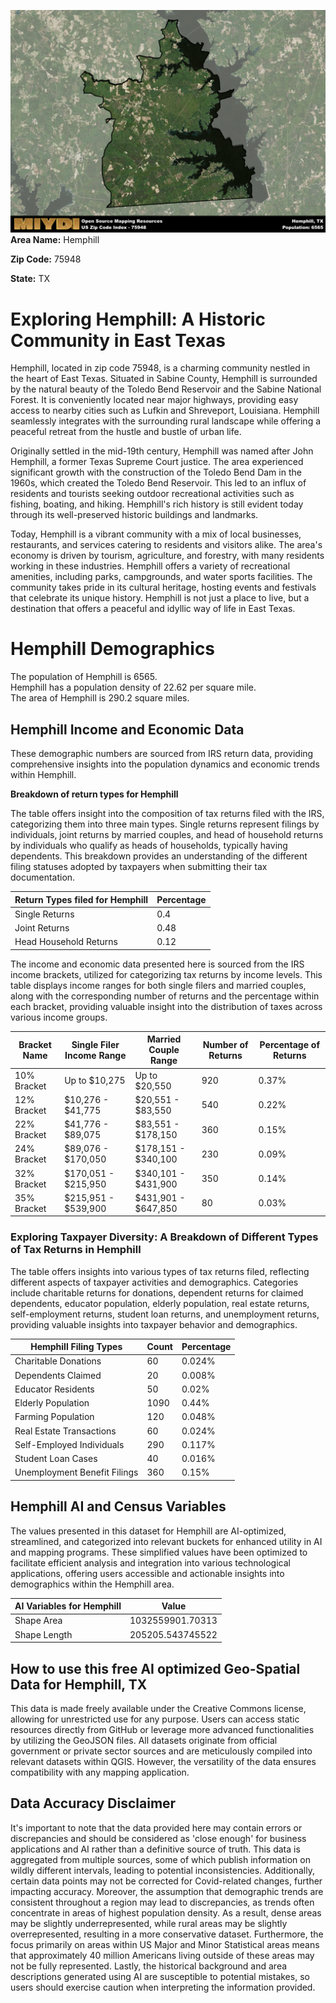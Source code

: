 ![Image Alt Text](../_images/75948.png)
**Area Name:** Hemphill

**Zip Code:** 75948

**State:** TX


# Exploring Hemphill: A Historic Community in East Texas  

Hemphill, located in zip code 75948, is a charming community nestled in the heart of East Texas. Situated in Sabine County, Hemphill is surrounded by the natural beauty of the Toledo Bend Reservoir and the Sabine National Forest. It is conveniently located near major highways, providing easy access to nearby cities such as Lufkin and Shreveport, Louisiana. Hemphill seamlessly integrates with the surrounding rural landscape while offering a peaceful retreat from the hustle and bustle of urban life.

Originally settled in the mid-19th century, Hemphill was named after John Hemphill, a former Texas Supreme Court justice. The area experienced significant growth with the construction of the Toledo Bend Dam in the 1960s, which created the Toledo Bend Reservoir. This led to an influx of residents and tourists seeking outdoor recreational activities such as fishing, boating, and hiking. Hemphill's rich history is still evident today through its well-preserved historic buildings and landmarks.

Today, Hemphill is a vibrant community with a mix of local businesses, restaurants, and services catering to residents and visitors alike. The area's economy is driven by tourism, agriculture, and forestry, with many residents working in these industries. Hemphill offers a variety of recreational amenities, including parks, campgrounds, and water sports facilities. The community takes pride in its cultural heritage, hosting events and festivals that celebrate its unique history. Hemphill is not just a place to live, but a destination that offers a peaceful and idyllic way of life in East Texas.

# Hemphill Demographics

The population of Hemphill is 6565.  
Hemphill has a population density of 22.62 per square mile.  
The area of Hemphill is 290.2 square miles.  

## Hemphill Income and Economic Data

These demographic numbers are sourced from IRS return data, providing comprehensive insights into the population dynamics and economic trends within Hemphill.

**Breakdown of return types for Hemphill**

The table offers insight into the composition of tax returns filed with the IRS, categorizing them into three main types. Single returns represent filings by individuals, joint returns by married couples, and head of household returns by individuals who qualify as heads of households, typically having dependents. This breakdown provides an understanding of the different filing statuses adopted by taxpayers when submitting their tax documentation.

| Return Types filed for Hemphill                              | Percentage          |
|----------------------------------------------------------|---------------------|
| Single Returns                                            | 0.4 |
| Joint Returns                                             | 0.48 |
| Head Household Returns                                    | 0.12 |

The income and economic data presented here is sourced from the IRS income brackets, utilized for categorizing tax returns by income levels. This table displays income ranges for both single filers and married couples, along with the corresponding number of returns and the percentage within each bracket, providing valuable insight into the distribution of taxes across various income groups.

| Bracket Name       | Single Filer Income Range | Married Couple Range | Number of Returns | Percentage of Returns |
|--------------------|----------------------------|----------------------|-------------------|-----------------------|
| 10% Bracket        | Up to $10,275              | Up to $20,550        | 920 | 0.37% |
| 12% Bracket        | $10,276 - $41,775          | $20,551 - $83,550    | 540 | 0.22% |
| 22% Bracket        | $41,776 - $89,075          | $83,551 - $178,150   | 360 | 0.15% |
| 24% Bracket        | $89,076 - $170,050         | $178,151 - $340,100  | 230 | 0.09% |
| 32% Bracket        | $170,051 - $215,950        | $340,101 - $431,900  | 350 | 0.14% |
| 35% Bracket        | $215,951 - $539,900        | $431,901 - $647,850  | 80 | 0.03% |

### Exploring Taxpayer Diversity: A Breakdown of Different Types of Tax Returns in Hemphill

The table offers insights into various types of tax returns filed, reflecting different aspects of taxpayer activities and demographics. Categories include charitable returns for donations, dependent returns for claimed dependents, educator population, elderly population, real estate returns, self-employment returns, student loan returns, and unemployment returns, providing valuable insights into taxpayer behavior and demographics.

| Hemphill Filing Types                    | Count | Percentage |
|--------------------------------------|-------|------------|
| Charitable Donations                 | 60 | 0.024% |
| Dependents Claimed                   | 20 | 0.008% |
| Educator Residents                   | 50 | 0.02% |
| Elderly Population                   | 1090 | 0.44% |
| Farming Population                   | 120 | 0.048% |
| Real Estate Transactions             | 60 | 0.024% |
| Self-Employed Individuals            | 290 | 0.117% |
| Student Loan Cases                   | 40 | 0.016% |
| Unemployment Benefit Filings         | 360 | 0.15% |

## Hemphill AI and Census Variables

The values presented in this dataset for Hemphill are AI-optimized, streamlined, and categorized into relevant buckets for enhanced utility in AI and mapping programs. These simplified values have been optimized to facilitate efficient analysis and integration into various technological applications, offering users accessible and actionable insights into demographics within the Hemphill area.

| AI Variables for Hemphill | Value |
|-------------|-------|
| Shape Area | 1032559901.70313 |
| Shape Length | 205205.543745522 |

## How to use this free AI optimized Geo-Spatial Data for Hemphill, TX

This data is made freely available under the Creative Commons license, allowing for unrestricted use for any purpose. Users can access static resources directly from GitHub or leverage more advanced functionalities by utilizing the GeoJSON files. All datasets originate from official government or private sector sources and are meticulously compiled into relevant datasets within QGIS. However, the versatility of the data ensures compatibility with any mapping application.

## Data Accuracy Disclaimer
It's important to note that the data provided here may contain errors or discrepancies and should be considered as 'close enough' for business applications and AI rather than a definitive source of truth. This data is aggregated from multiple sources, some of which publish information on wildly different intervals, leading to potential inconsistencies. Additionally, certain data points may not be corrected for Covid-related changes, further impacting accuracy. Moreover, the assumption that demographic trends are consistent throughout a region may lead to discrepancies, as trends often concentrate in areas of highest population density. As a result, dense areas may be slightly underrepresented, while rural areas may be slightly overrepresented, resulting in a more conservative dataset. Furthermore, the focus primarily on areas within US Major and Minor Statistical areas means that approximately 40 million Americans living outside of these areas may not be fully represented. Lastly, the historical background and area descriptions generated using AI are susceptible to potential mistakes, so users should exercise caution when interpreting the information provided.
